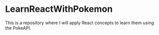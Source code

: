 # LearnReactWithPokemon
This is a repository where I will apply React concepts to learn them using the PokeAPI.
